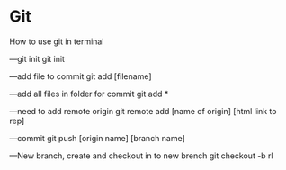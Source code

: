 # Git
How to use git in terminal

—git init
git init

—add file to commit
git add [filename] 

—add all files in folder for commit
git add *

—need to add remote origin
git remote add [name of origin] [html link to rep]

—commit
git push [origin name] [branch name]


—New branch, create and checkout in to new brench
git checkout -b rl



